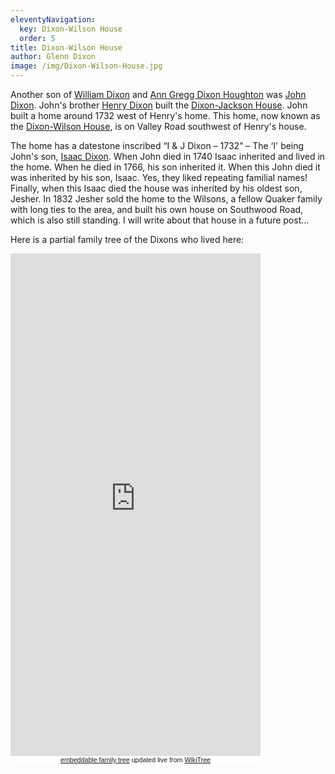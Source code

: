 ```yaml
---
eleventyNavigation:
  key: Dixon-Wilson House
  order: 5
title: Dixon-Wilson House
author: Glenn Dixon
image: /img/Dixon-Wilson-House.jpg
---
```

Another son of [William Dixon][1] and [Ann Gregg Dixon Houghton][2] was [John Dixon][3]. John's brother [Henry Dixon][4] built the [Dixon-Jackson House][5]. John built a home around 1732 west of Henry's home. This home, now known as the [Dixon-Wilson House][6], is on Valley Road southwest of Henry's house.

The home has a datestone inscribed &#8220;I & J Dixon &#8211; 1732&#8221; &#8211; The &#8216;I' being John's son, [Isaac Dixon][7]. When John died in 1740 Isaac inherited and lived in the home. When he died in 1766, his son inherited it. When this John died it was inherited by his son, Isaac. Yes, they liked repeating familial names! Finally, when this Isaac died the house was inherited by his oldest son, Jesher. In 1832 Jesher sold the home to the Wilsons, a fellow Quaker family with long ties to the area, and built his own house on Southwood Road, which is also still standing. I will write about that house in a future post&#8230;

Here is a partial family tree of the Dixons who lived here:

<!-- Start Family Tree Widget -->
<iframe width="400" height="804" src="https://www.WikiTree.com/treewidget/Dixon-1159/1" scrolling="no" frameborder="0" marginheight="0" marginwidth="0"></iframe>
<div style="width: 400px; padding: 0px; font-family: verdana, arial, sans-serif; font-size: 8pt; text-align: center; background-color: #ffffff;"><a href="https://www.WikiTree.com/about/family-tree-widgets.html">embeddable family tree</a> updated live from <a href="https://www.WikiTree.com/" target="WikiTree free online family tree">WikiTree</a></div>
<!-- End Family Tree Widget -->


 [1]: https://www.wikitree.com/wiki/Dixon-357
 [2]: https://www.wikitree.com/wiki/Gregg-34
 [3]: https://www.wikitree.com/wiki/Dixon-350
 [4]: https://www.wikitree.com/wiki/Dixon-348
 [5]: https://thedixons.net/dixon-jackson-house/
 [6]: http://mchhistory.blogspot.com/2011/06/dixon-wilson-house.html
 [7]: https://www.wikitree.com/wiki/Dixon-1159